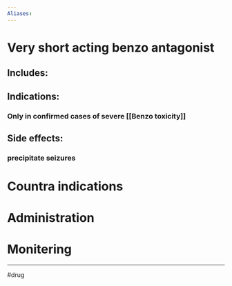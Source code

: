 ```yaml
---
Aliases:
---
```

# Very short acting benzo antagonist 	
## Includes:
## Indications:
### Only in confirmed cases of severe [[Benzo toxicity]]
## Side effects:
### precipitate seizures
# Countra indications
# Administration 
# Monitering 

---
#drug 